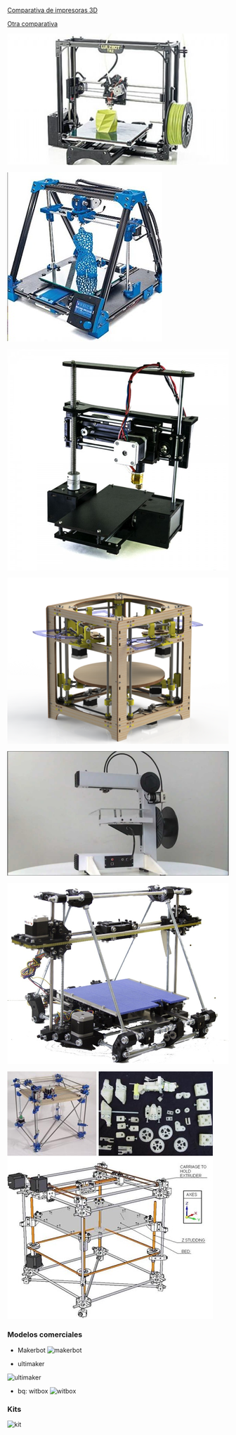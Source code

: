[Comparativa de impresoras 3D](http://comohacer.eu/comparativa-impresoras-3d/#Comparativa_de_impresoras_3D)

[Otra comparativa](http://buenosybaratos.es/electronica/impresora-3d/las-mejores-impresoras-3d/)



![2](./images/29012014VFSrKJjktqqcorAS.jpg)

![3](./images/taz.jpg)



![5](./images/144-462-thickbox.jpg)

![6](./images/theta_polar_3d_printer1.png)

![7](./images/maxresdefault.jpg)

![8](./images/i2.jpg)

![9](./images/replicator-cheap-3d-printer-design1.jpg)


### Modelos comerciales

* Makerbot
 ![makerbot](http://store.makerbot.com/mb-images/store/global/international.jpg)

* ultimaker

![ultimaker](https://i.ytimg.com/vi/Sz77Tq9xzpM/maxresdefault.jpg)

* bq: witbox
![witbox](http://www.imprimalia3d.com/sites/default/files/Witbox_3D-printer-yellow-iGo3D.jpg)

### Kits

![kit](http://www.moebyus.com/images/stories/virtuemart/product/img_3948.jpg)


